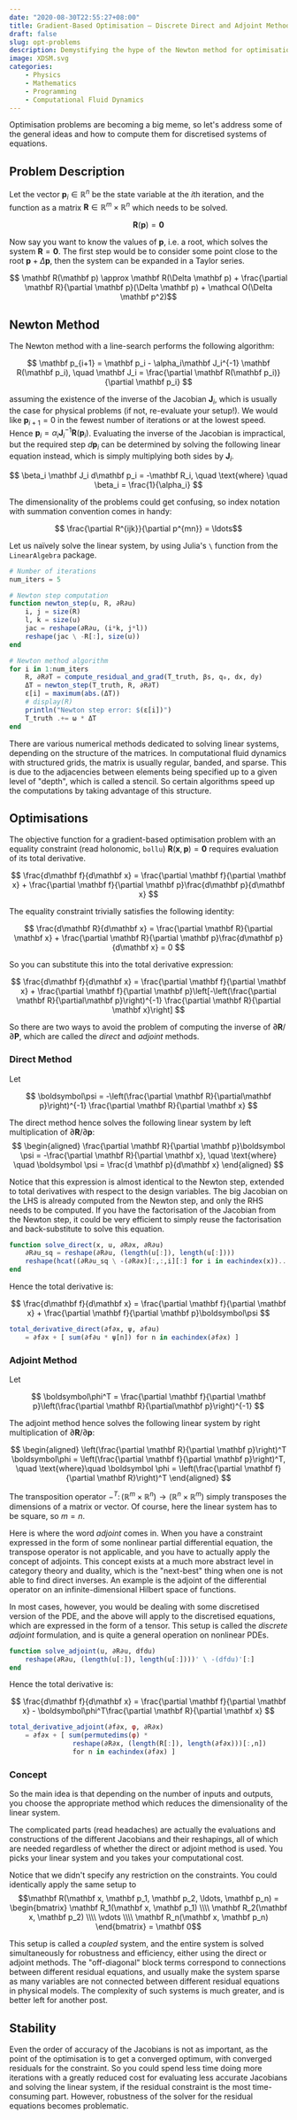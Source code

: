 ```yaml
---
date: "2020-08-30T22:55:27+08:00"
title: Gradient-Based Optimisation — Discrete Direct and Adjoint Methods (In Progress)
draft: false
slug: opt-problems
description: Demystifying the hype of the Newton method for optimisations, with relevant implementations.
image: XDSM.svg
categories: 
    - Physics
    - Mathematics
    - Programming
    - Computational Fluid Dynamics
---
```


Optimisation problems are becoming a big meme, so let's address some of the general ideas and how to compute them for discretised systems of equations.

## Problem Description

Let the vector $\mathbf p_i \in \mathbb R^n$ be the state variable at the $i$th iteration, and the function as a matrix $\mathbf R \in \mathbb R^m \times \mathbb R^n$ which needs to be solved.

$$ \mathbf R(\mathbf p) = \mathbf 0 $$

Now say you want to know the values of $\mathbf p$, i.e. a root, which solves the system $\mathbf R = \mathbf 0$. The first step would be to consider some point close to the root $\mathbf p + \Delta \mathbf p$, then the system can be expanded in a Taylor series.

$$ \mathbf R(\mathbf p) \approx \mathbf R(\Delta \mathbf p) + \frac{\partial \mathbf R}{\partial \mathbf p}(\Delta \mathbf p) + \mathcal O(\Delta \mathbf p^2)$$

## Newton Method

The Newton method with a line-search performs the following algorithm:

$$ \mathbf p_{i+1} = \mathbf p_i - \alpha_i\mathbf J_i^{-1} \mathbf R(\mathbf p_i), \quad \mathbf J_i = \frac{\partial \mathbf R(\mathbf p_i)}{\partial \mathbf p_i} $$

assuming the existence of the inverse of the Jacobian $\mathbf J_i$, which is usually the case for physical problems (if not, re-evaluate your setup!). We would like $\mathbf p_{i+1} = 0$ in the fewest number of iterations or at the lowest speed. Hence $\mathbf p_i = \alpha_i\mathbf J_i^{-1} \mathbf R(\mathbf p_i)$. Evaluating the inverse of the Jacobian is impractical, but the required step $d\mathbf p_i$ can be determined by solving the following linear equation instead, which is simply multiplying both sides by $\mathbf J_i$.

$$ \beta_i \mathbf J_i d\mathbf p_i = -\mathbf R_i, \quad \text{where} \quad \beta_i = \frac{1}{\alpha_i} $$

The dimensionality of the problems could get confusing, so index notation with summation convention comes in handy:

$$ \frac{\partial R^{ijk}}{\partial p^{mn}} = \ldots$$

Let us naïvely solve the linear system, by using Julia's `\` function from the `LinearAlgebra` package.

```julia
# Number of iterations
num_iters = 5

# Newton step computation
function newton_step(u, R, ∂R∂u)
    i, j = size(R)
    l, k = size(u)
    jac = reshape(∂R∂u, (i*k, j*l))
    reshape(jac \ -R[:], size(u)) 
end

# Newton method algorithm
for i in 1:num_iters
    R, ∂R∂T = compute_residual_and_grad(T_truth, βs, q₀, dx, dy)
    ΔT = newton_step(T_truth, R, ∂R∂T)
    ε[i] = maximum(abs.(ΔT))
    # display(R)
    println("Newton step error: $(ε[i])")
    T_truth .+= ω * ΔT
end
```

There are various numerical methods dedicated to solving linear systems, depending on the structure of the matrices. In computational fluid dynamics with structured grids, the matrix is usually regular, banded, and sparse. This is due to the adjacencies between elements being specified up to a given level of "depth", which is called a stencil. So certain algorithms speed up the computations by taking advantage of this structure.


## Optimisations

The objective function for a gradient-based optimisation problem with an equality constraint (read holonomic, `bollu`) $\mathbf R(\mathbf x, \mathbf p) = \mathbf 0$ requires evaluation of its total derivative.

$$ \frac{d\mathbf f}{d\mathbf x} = \frac{\partial \mathbf f}{\partial \mathbf x} + \frac{\partial \mathbf f}{\partial \mathbf p}\frac{d\mathbf p}{d\mathbf x} $$

The equality constraint trivially satisfies the following identity:

$$ \frac{d\mathbf R}{d\mathbf x} = \frac{\partial \mathbf R}{\partial \mathbf x} + \frac{\partial \mathbf R}{\partial \mathbf p}\frac{d\mathbf p}{d\mathbf x} = 0 $$

So you can substitute this into the total derivative expression:

$$ \frac{d\mathbf f}{d\mathbf x} = \frac{\partial \mathbf f}{\partial \mathbf x} + \frac{\partial \mathbf f}{\partial \mathbf p}\left[-\left(\frac{\partial \mathbf R}{\partial\mathbf p}\right)^{-1} \frac{\partial \mathbf R}{\partial \mathbf x}\right] $$

So there are two ways to avoid the problem of computing the inverse of $\partial \mathbf R/\partial \mathbf P$, which are called the _direct_ and _adjoint_ methods.

### Direct Method

Let

$$ \boldsymbol\psi = -\left(\frac{\partial \mathbf R}{\partial\mathbf p}\right)^{-1} \frac{\partial \mathbf R}{\partial \mathbf x} $$

The direct method hence solves the following linear system by left multiplication of $\partial \mathbf R / \partial \mathbf p$:
$$
\begin{aligned}
    \frac{\partial \mathbf R}{\partial \mathbf p}\boldsymbol \psi = -\frac{\partial \mathbf R}{\partial \mathbf x}, \quad \text{where} \quad \boldsymbol \psi = \frac{d \mathbf p}{d\mathbf x}
\end{aligned}
$$

Notice that this expression is almost identical to the Newton step, extended to total derivatives with respect to the design variables. The big Jacobian on the LHS is already computed from the Newton step, and only the RHS needs to be computed. If you have the factorisation of the Jacobian from the Newton step, it could be very efficient to simply reuse the factorisation and back-substitute to solve this equation.

```julia
function solve_direct(x, u, ∂R∂x, ∂R∂u)
    ∂R∂u_sq = reshape(∂R∂u, (length(u[:]), length(u[:])))
    reshape(hcat((∂R∂u_sq \ -(∂R∂x)[:,:,i][:] for i in eachindex(x))...), (size(u)..., length(x)))
end
```

Hence the total derivative is:

$$ \frac{d\mathbf f}{d\mathbf x} = \frac{\partial \mathbf f}{\partial \mathbf x} + \frac{\partial \mathbf f}{\partial \mathbf p}\boldsymbol\psi $$

```julia
total_derivative_direct(∂f∂x, ψ, ∂f∂u) 
    = ∂f∂x + [ sum(∂f∂u * ψ[n]) for n in eachindex(∂f∂x) ]
```

### Adjoint Method

Let 

$$ \boldsymbol\phi^T = \frac{\partial \mathbf f}{\partial \mathbf p}\left(\frac{\partial \mathbf R}{\partial\mathbf p}\right)^{-1} $$

The adjoint method hence solves the following linear system by right multiplication of $\partial \mathbf R / \partial \mathbf p$:

$$
\begin{aligned}
    \left(\frac{\partial \mathbf R}{\partial \mathbf p}\right)^T \boldsymbol\phi = \left(\frac{\partial \mathbf f}{\partial \mathbf p}\right)^T, \quad \text{where}\quad \boldsymbol \phi = \left(\frac{\partial \mathbf f}{\partial \mathbf R}\right)^T
\end{aligned}
$$

The transposition operator $-^T\colon (\mathbb R^m \times \mathbb R^n) \to (\mathbb R^n \times \mathbb R^m)$ simply transposes the dimensions of a matrix or vector. Of course, here the linear system has to be square, so $m = n$.

Here is where the word _adjoint_ comes in. When you have a constraint expressed in the form of some nonlinear partial differential equation, the transpose operator is not applicable, and you have to actually apply the concept of adjoints. This concept exists at a much more abstract level in category theory and duality, which is the "next-best" thing when one is not able to find direct inverses. An example is the adjoint of the differential operator on an infinite-dimensional Hilbert space of functions.

In most cases, however, you would be dealing with some discretised version of the PDE, and the above will apply to the discretised equations, which are expressed in the form of a tensor. This setup is called the _discrete adjoint_ formulation, and is quite a general operation on nonlinear PDEs.

```julia
function solve_adjoint(u, ∂R∂u, dfdu) 
    reshape(∂R∂u, (length(u[:]), length(u[:])))' \ -(dfdu)'[:]
end
```

Hence the total derivative is:

$$ \frac{d\mathbf f}{d\mathbf x} = \frac{\partial \mathbf f}{\partial \mathbf x} - \boldsymbol\phi^T\frac{\partial \mathbf R}{\partial \mathbf x} $$

```julia
total_derivative_adjoint(∂f∂x, φ, ∂R∂x) 
    = ∂f∂x + [ sum(permutedims(φ) * 
                reshape(∂R∂x, (length(R[:]), length(∂f∂x)))[:,n]) 
                for n in eachindex(∂f∂x) ]
```

### Concept

So the main idea is that depending on the number of inputs and outputs, you choose the appropriate method which reduces the dimensionality of the linear system. 

The complicated parts (read headaches) are actually the evaluations and constructions of the different Jacobians and their reshapings, all of which are needed regardless of whether the direct or adjoint method is used. You picks your linear system and you takes your computational cost.

Notice that we didn't specify any restriction on the constraints. You could identically apply the same setup to $$\mathbf R(\mathbf x, \mathbf p_1, \mathbf p_2, \ldots, \mathbf p_n) = \begin{bmatrix} \mathbf R_1(\mathbf x, \mathbf p_1) \\\\ \mathbf R_2(\mathbf x, \mathbf p_2) \\\\ \vdots \\\\ \mathbf R_n(\mathbf x, \mathbf p_n) \end{bmatrix} = \mathbf 0$$

This setup is called a _coupled_ system, and the entire system is solved simultaneously for robustness and efficiency, either using the direct or adjoint methods. The "off-diagonal" block terms correspond to connections between different residual equations, and usually make the system sparse as many variables are not connected between different residual equations in physical models. The complexity of such systems is much greater, and is better left for another post.

## Stability

Even the order of accuracy of the Jacobians is not as important, as the point of the optimisation is to get a converged optimum, with converged residuals for the constraint. So you could spend less time doing more iterations with a greatly reduced cost for evaluating less accurate Jacobians and solving the linear system, if the residual constraint is the most time-consuming part. However, robustness of the solver for the residual equations becomes problematic.

<!-- ### Pseudo-Transient Continuation

$$ \left(\frac{I}{\Delta t} + 1\right)? \mathbf J_i d\mathbf x_i = -\mathbf f_i $$ -->

<!-- ## Unsteady Problems -->